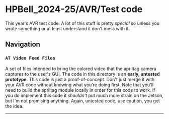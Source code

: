 # HPBell_2024-25/AVR/Test code
This year's AVR test code. A lot of this stuff is pretty *special* so unless you wrote something or at least understand it don't mess with it.
## Navigation
### `AT Video Feed Files`
A set of files intended to bring the colored video that the apriltag camera captures to the user's GUI. The code in this directory is an **early, untested prototype**. This code is just a proof-of-concept. Don't just merge it with your AVR code without knowing what you're doing first. Note that you'll need to build the apriltag module locally in order for this code to work. If you do implement this code it *shouldn't* put much more strain on the Jetson, but I'm not promising anything. Again, untested code, use caution, you get the idea.
***